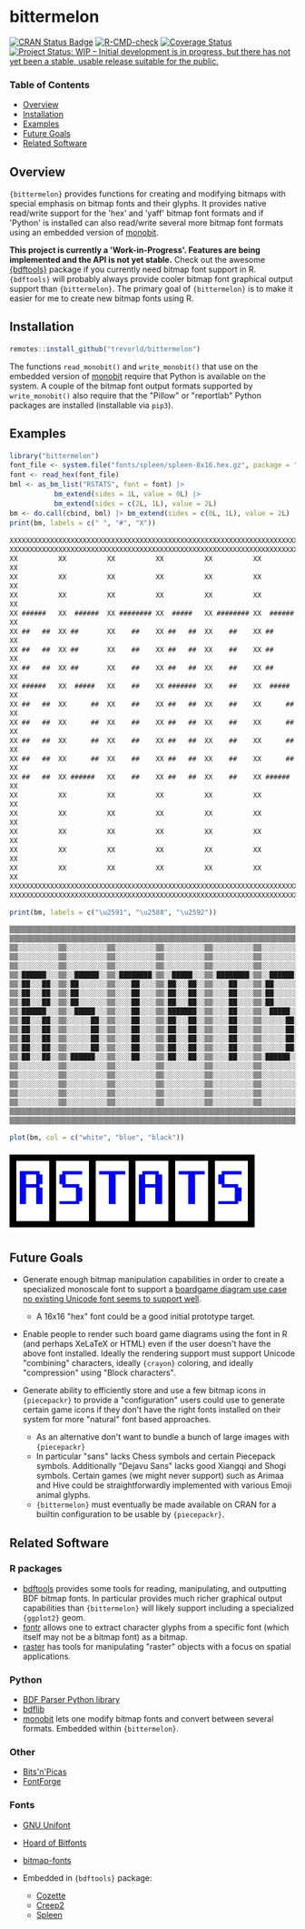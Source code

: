 # bittermelon

[![CRAN Status Badge](https://www.r-pkg.org/badges/version/bittermelon)](https://cran.r-project.org/package=bittermelon)
[![R-CMD-check](https://github.com/trevorld/bittermelon/workflows/R-CMD-check/badge.svg)](https://github.com/trevorld/bittermelon/actions)
[![Coverage Status](https://img.shields.io/codecov/c/github/trevorld/bittermelon.svg)](https://codecov.io/github/trevorld/bittermelon?branch=main)
[![Project Status: WIP – Initial development is in progress, but there has not yet been a stable, usable release suitable for the public.](https://www.repostatus.org/badges/latest/wip.svg)](https://www.repostatus.org/#wip)

### Table of Contents

* [Overview](#overview)
* [Installation](#installation)
* [Examples](#examples)
* [Future Goals](#future)
* [Related Software](#similar)

## <a name="overview">Overview</a>

`{bittermelon}` provides functions for creating and modifying bitmaps with special emphasis on bitmap fonts and their glyphs.  It provides native read/write support for the 'hex' and 'yaff' bitmap font formats and if 'Python' is installed can also read/write several more bitmap font formats using an embedded version of [monobit](https://github.com/robhagemans/monobit).

**This project is currently a 'Work-in-Progress'.  Features are being implemented and the API is not yet stable.**  Check out the awesome [{bdftools}](https://github.com/coolbutuseless/bdftools) package if you currently need bitmap font support in R.  `{bdftools}` will probably always provide cooler bitmap font graphical output support than `{bittermelon}`.  The primary goal of `{bittermelon}` is to make it easier for me to create new bitmap fonts using R.

## <a name="installation">Installation</a>


```r
remotes::install_github("trevorld/bittermelon")
```

The functions `read_monobit()` and `write_monobit()` that use on the embedded version of [monobit](https://github.com/robhagemans/monobit) require that Python is available on the system.  A couple of the bitmap font output formats supported by `write_monobit()` also require that the "Pillow" or "reportlab" Python packages are installed (installable via `pip3`).

## <a name="examples">Examples</a>




```r
library("bittermelon")
font_file <- system.file("fonts/spleen/spleen-8x16.hex.gz", package = "bittermelon")
font <- read_hex(font_file)
bml <- as_bm_list("RSTATS", font = font) |>
           bm_extend(sides = 1L, value = 0L) |>
           bm_extend(sides = c(2L, 1L), value = 2L)
bm <- do.call(cbind, bml) |> bm_extend(sides = c(0L, 1L), value = 2L)
print(bm, labels = c(" ", "#", "X"))
```

```{.bitmap}
XXXXXXXXXXXXXXXXXXXXXXXXXXXXXXXXXXXXXXXXXXXXXXXXXXXXXXXXXXXXXXXXXXXXXXXXXX
XXXXXXXXXXXXXXXXXXXXXXXXXXXXXXXXXXXXXXXXXXXXXXXXXXXXXXXXXXXXXXXXXXXXXXXXXX
XX          XX          XX          XX          XX          XX          XX
XX          XX          XX          XX          XX          XX          XX
XX          XX          XX          XX          XX          XX          XX
XX ######   XX  ######  XX ######## XX  #####   XX ######## XX  ######  XX
XX ##   ##  XX ##       XX    ##    XX ##   ##  XX    ##    XX ##       XX
XX ##   ##  XX ##       XX    ##    XX ##   ##  XX    ##    XX ##       XX
XX ##   ##  XX ##       XX    ##    XX ##   ##  XX    ##    XX ##       XX
XX ######   XX  #####   XX    ##    XX #######  XX    ##    XX  #####   XX
XX ##   ##  XX      ##  XX    ##    XX ##   ##  XX    ##    XX      ##  XX
XX ##   ##  XX      ##  XX    ##    XX ##   ##  XX    ##    XX      ##  XX
XX ##   ##  XX      ##  XX    ##    XX ##   ##  XX    ##    XX      ##  XX
XX ##   ##  XX      ##  XX    ##    XX ##   ##  XX    ##    XX      ##  XX
XX ##   ##  XX ######   XX    ##    XX ##   ##  XX    ##    XX ######   XX
XX          XX          XX          XX          XX          XX          XX
XX          XX          XX          XX          XX          XX          XX
XX          XX          XX          XX          XX          XX          XX
XX          XX          XX          XX          XX          XX          XX
XX          XX          XX          XX          XX          XX          XX
XXXXXXXXXXXXXXXXXXXXXXXXXXXXXXXXXXXXXXXXXXXXXXXXXXXXXXXXXXXXXXXXXXXXXXXXXX
XXXXXXXXXXXXXXXXXXXXXXXXXXXXXXXXXXXXXXXXXXXXXXXXXXXXXXXXXXXXXXXXXXXXXXXXXX
```

```r
print(bm, labels = c("\u2591", "\u2588", "\u2592"))
```

```{.bitmap}
▒▒▒▒▒▒▒▒▒▒▒▒▒▒▒▒▒▒▒▒▒▒▒▒▒▒▒▒▒▒▒▒▒▒▒▒▒▒▒▒▒▒▒▒▒▒▒▒▒▒▒▒▒▒▒▒▒▒▒▒▒▒▒▒▒▒▒▒▒▒▒▒▒▒
▒▒▒▒▒▒▒▒▒▒▒▒▒▒▒▒▒▒▒▒▒▒▒▒▒▒▒▒▒▒▒▒▒▒▒▒▒▒▒▒▒▒▒▒▒▒▒▒▒▒▒▒▒▒▒▒▒▒▒▒▒▒▒▒▒▒▒▒▒▒▒▒▒▒
▒▒░░░░░░░░░░▒▒░░░░░░░░░░▒▒░░░░░░░░░░▒▒░░░░░░░░░░▒▒░░░░░░░░░░▒▒░░░░░░░░░░▒▒
▒▒░░░░░░░░░░▒▒░░░░░░░░░░▒▒░░░░░░░░░░▒▒░░░░░░░░░░▒▒░░░░░░░░░░▒▒░░░░░░░░░░▒▒
▒▒░░░░░░░░░░▒▒░░░░░░░░░░▒▒░░░░░░░░░░▒▒░░░░░░░░░░▒▒░░░░░░░░░░▒▒░░░░░░░░░░▒▒
▒▒░██████░░░▒▒░░██████░░▒▒░████████░▒▒░░█████░░░▒▒░████████░▒▒░░██████░░▒▒
▒▒░██░░░██░░▒▒░██░░░░░░░▒▒░░░░██░░░░▒▒░██░░░██░░▒▒░░░░██░░░░▒▒░██░░░░░░░▒▒
▒▒░██░░░██░░▒▒░██░░░░░░░▒▒░░░░██░░░░▒▒░██░░░██░░▒▒░░░░██░░░░▒▒░██░░░░░░░▒▒
▒▒░██░░░██░░▒▒░██░░░░░░░▒▒░░░░██░░░░▒▒░██░░░██░░▒▒░░░░██░░░░▒▒░██░░░░░░░▒▒
▒▒░██████░░░▒▒░░█████░░░▒▒░░░░██░░░░▒▒░███████░░▒▒░░░░██░░░░▒▒░░█████░░░▒▒
▒▒░██░░░██░░▒▒░░░░░░██░░▒▒░░░░██░░░░▒▒░██░░░██░░▒▒░░░░██░░░░▒▒░░░░░░██░░▒▒
▒▒░██░░░██░░▒▒░░░░░░██░░▒▒░░░░██░░░░▒▒░██░░░██░░▒▒░░░░██░░░░▒▒░░░░░░██░░▒▒
▒▒░██░░░██░░▒▒░░░░░░██░░▒▒░░░░██░░░░▒▒░██░░░██░░▒▒░░░░██░░░░▒▒░░░░░░██░░▒▒
▒▒░██░░░██░░▒▒░░░░░░██░░▒▒░░░░██░░░░▒▒░██░░░██░░▒▒░░░░██░░░░▒▒░░░░░░██░░▒▒
▒▒░██░░░██░░▒▒░██████░░░▒▒░░░░██░░░░▒▒░██░░░██░░▒▒░░░░██░░░░▒▒░██████░░░▒▒
▒▒░░░░░░░░░░▒▒░░░░░░░░░░▒▒░░░░░░░░░░▒▒░░░░░░░░░░▒▒░░░░░░░░░░▒▒░░░░░░░░░░▒▒
▒▒░░░░░░░░░░▒▒░░░░░░░░░░▒▒░░░░░░░░░░▒▒░░░░░░░░░░▒▒░░░░░░░░░░▒▒░░░░░░░░░░▒▒
▒▒░░░░░░░░░░▒▒░░░░░░░░░░▒▒░░░░░░░░░░▒▒░░░░░░░░░░▒▒░░░░░░░░░░▒▒░░░░░░░░░░▒▒
▒▒░░░░░░░░░░▒▒░░░░░░░░░░▒▒░░░░░░░░░░▒▒░░░░░░░░░░▒▒░░░░░░░░░░▒▒░░░░░░░░░░▒▒
▒▒░░░░░░░░░░▒▒░░░░░░░░░░▒▒░░░░░░░░░░▒▒░░░░░░░░░░▒▒░░░░░░░░░░▒▒░░░░░░░░░░▒▒
▒▒▒▒▒▒▒▒▒▒▒▒▒▒▒▒▒▒▒▒▒▒▒▒▒▒▒▒▒▒▒▒▒▒▒▒▒▒▒▒▒▒▒▒▒▒▒▒▒▒▒▒▒▒▒▒▒▒▒▒▒▒▒▒▒▒▒▒▒▒▒▒▒▒
▒▒▒▒▒▒▒▒▒▒▒▒▒▒▒▒▒▒▒▒▒▒▒▒▒▒▒▒▒▒▒▒▒▒▒▒▒▒▒▒▒▒▒▒▒▒▒▒▒▒▒▒▒▒▒▒▒▒▒▒▒▒▒▒▒▒▒▒▒▒▒▒▒▒
```

```r
plot(bm, col = c("white", "blue", "black"))
```

![](man/figures/README-plot-1.png)

## <a name="future">Future Goals</a>

* Generate enough bitmap manipulation capabilities in order to create a specialized monoscale font to support a [boardgame diagram use case no existing Unicode font seems to support well](https://trevorldavis.com/piecepackr/unicode-piecepack-diagrams.html#piecepack-font-wishlist).

  * A 16x16 "hex" font could be a good initial prototype target.

* Enable people to render such board game diagrams using the font in R (and perhaps XeLaTeX or HTML) even if the user doesn't have the above font installed.  Ideally the rendering support must support Unicode "combining" characters, ideally `{crayon}` coloring, and ideally "compression" using "Block characters".
* Generate ability to efficiently store and use a few bitmap icons in `{piecepackr}` to provide a "configuration" users could use to generate certain game icons if they don't have the right fonts installed on their system for more "natural" font based approaches.

  * As an alternative don't want to bundle a bunch of large images with `{piecepackr}`
  * In particular "sans" lacks Chess symbols and certain Piecepack symbols.  Additionally "Dejavu Sans" lacks good Xiangqi and Shogi symbols.  Certain games (we might never support) such as Arimaa and Hive could be straightforwardly implemented with various Emoji animal glyphs.
  * `{bittermelon}` must eventually be made available on CRAN for a builtin configuration to be usable by `{piecepackr}`.

## <a name="similar">Related Software</a>

### R packages

* [bdftools](https://github.com/coolbutuseless/bdftools) provides some tools for reading, manipulating, and outputting BDF bitmap fonts.  In particular provides much richer graphical output capabilities than `{bittermelon}` will likely support including a specialized `{ggplot2}` geom. 
* [fontr](https://github.com/yixuan/fontr) allows one to extract character glyphs from a specific font (which itself may not be a bitmap font) as a bitmap.
* [raster](https://rspatial.org/raster/pkg/index.html) has tools for manipulating "raster" objects with a focus on spatial applications.

### Python

* [BDF Parser Python library](https://github.com/tomchen/bdfparser)
* [bdflib](https://gitlab.com/Screwtapello/bdflib)
* [monobit](https://github.com/robhagemans/monobit) lets one modify bitmap fonts and convert between several formats.  Embedded within `{bittermelon}`.

### Other

* [Bits'n'Picas](https://github.com/kreativekorp/bitsnpicas)
* [FontForge](http://fontforge.org/en-US/)

### Fonts

* [GNU Unifont](https://www.unifoundry.com/unifont/index.html)
* [Hoard of Bitfonts](https://github.com/robhagemans/hoard-of-bitfonts)
* [bitmap-fonts](https://github.com/Tecate/bitmap-fonts)
* Embedded in `{bdftools}` package:

  * [Cozette](https://github.com/slavfox/Cozette)
  * [Creep2](https://github.com/raymond-w-ko/creep2) 
  * [Spleen](https://github.com/fcambus/spleen)
